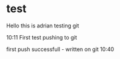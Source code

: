 # test
Hello this is adrian testing git

10:11 First test pushing to git

first push successfull - written on git 10:40
